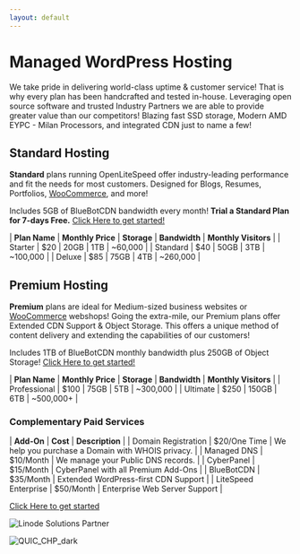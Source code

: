 ```yaml
---
layout: default
---
```

# Managed WordPress Hosting

We take pride in delivering world-class uptime & customer service! That is why every plan has been handcrafted and tested in-house. Leveraging open source software and trusted Industry Partners we are able to provide greater value than our competitors! Blazing fast SSD storage, Modern AMD EYPC - Milan Processors, and integrated CDN just to name a few!

## Standard Hosting

**Standard** plans running OpenLiteSpeed offer industry-leading performance and fit the needs for most customers. Designed for Blogs, Resumes, Portfolios, [WooCommerce](https://woocommerce.com/), and more!

Includes 5GB of BlueBotCDN bandwidth every month! **Trial a Standard Plan for 7-days Free.** [Click Here to get started!](https://www.mattfaulkner.net/bluebotpc/)

| **Plan Name** | **Monthly Price** | **Storage** | **Bandwidth** | **Monthly Visitors** |
| Starter       | $20 | 20GB | 1TB | ~60,000  |
| Standard      | $40 | 50GB | 3TB | ~100,000 |
| Deluxe        | $85 | 75GB | 4TB | ~260,000 |

## Premium Hosting

**Premium** plans are ideal for Medium-sized business websites or [WooCommerce](https://woocommerce.com/) webshops! Going the extra-mile, our Premium plans offer Extended CDN Support & Object Storage. This offers a unique method of content delivery and extending the capabilities of our customers!

Includes 1TB of BlueBotCDN monthly bandwidth plus 250GB of Object Storage! [Click Here to get started!](https://www.mattfaulkner.net/bluebotpc/)

| **Plan Name** | **Monthly Price** | **Storage** | **Bandwidth** | **Monthly Visitors** |
| Professional | $100 | 75GB  | 5TB | ~300,000 |
| Ultimate     | $250 | 150GB | 6TB | ~500,000+ |

### Complementary Paid Services

| **Add-On** | **Cost** | **Description** |
| Domain Registration | $20/One Time | We help you purchase a Domain with WHOIS privacy. |
| Managed DNS         | $10/Month | We manage your Public DNS records. |
| CyberPanel          | $15/Month | CyberPanel with all Premium Add-Ons |
| BlueBotCDN          | $35/Month | Extended WordPress-first CDN Support |
| LiteSpeed Enterprise | $50/Month | Enterprise Web Server Support |

[Click Here to get started](https://www.mattfaulkner.net/bluebotpc/)

![Linode Solutions Partner](https://gooby-s3.us-southeast-1.linodeobjects.com/linodeSolutionsPartnerBadge.png)

![QUIC_CHP_dark](https://www.quic.cloud/wp-content/uploads/2023/05/quic_cloud-certified-hosting-providers.png)
